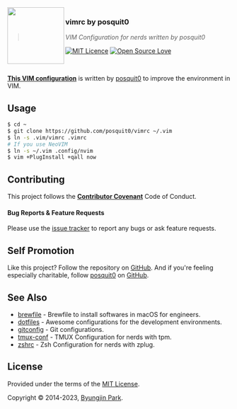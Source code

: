 <img src="https://raw.githubusercontent.com/posquit0/vimrc/master/icon.png?v=3&s=200" align="left" width="128px" height="128px"/>

### **vimrc by posquit0**
> *VIM Configuration for nerds written by posquit0*

[![MIT Licence](https://badges.frapsoft.com/os/mit/mit.svg?v=103)](https://opensource.org/licenses/mit-license.php)
[![Open Source Love](https://badges.frapsoft.com/os/v1/open-source.svg?v=103)](https://github.com/ellerbrock/open-source-badge/)

<br />

[**This VIM configuration**](https://github.com/posquit0/vimrc) is written by [posquit0](https://github.com/posquit0/) to improve the environment in VIM.


## Usage

```sh
$ cd ~
$ git clone https://github.com/posquit0/vimrc ~/.vim
$ ln -s .vim/vimrc .vimrc
# If you use NeoVIM
$ ln -s ~/.vim .config/nvim
$ vim +PlugInstall +qall now
```


## Contributing

This project follows the [**Contributor Covenant**](http://contributor-covenant.org/version/1/4/) Code of Conduct.

#### Bug Reports & Feature Requests

Please use the [issue tracker](https://github.com/posquit0/vimrc/issues) to report any bugs or ask feature requests.


## Self Promotion

Like this project? Follow the repository on [GitHub](https://github.com/posquit0/vimrc). And if you're feeling especially charitable, follow [posquit0](https://posquit0.com) on [GitHub](https://github.com/posquit0).


## See Also

- [brewfile](https://github.com/posquit0/brewfile) - Brewfile to install softwares in macOS for engineers.
- [dotfiles](https://github.com/posquit0/dotfiles) - Awesome configurations for the development environments.
- [gitconfig](https://github.com/posquit0/gitconfig) - Git configurations.
- [tmux-conf](https://github.com/posquit0/tmux-conf) - TMUX Configuration for nerds with tpm.
- [zshrc](https://github.com/posquit0/zshrc) - Zsh Configuration for nerds with zplug.


## License

Provided under the terms of the [MIT License](https://github.com/posquit0/vimrc/blob/master/LICENSE).

Copyright © 2014-2023, [Byungjin Park](https://www.posquit0.com).
